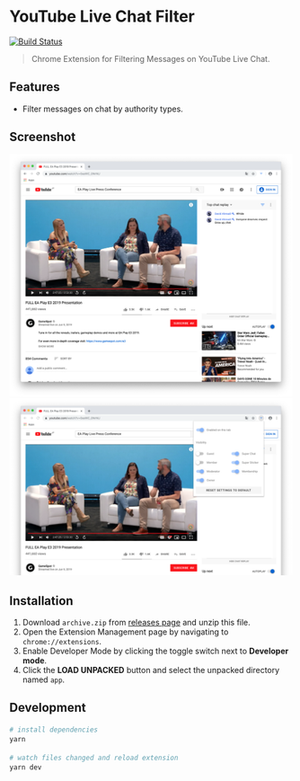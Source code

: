 # YouTube Live Chat Filter
[![Build Status](https://travis-ci.org/fiahfy/youtube-live-chat-filter.svg?branch=master)](https://travis-ci.org/fiahfy/youtube-live-chat-filter)

> Chrome Extension for Filtering Messages on YouTube Live Chat.


## Features
* Filter messages on chat by authority types.


## Screenshot
![screenshot](.github/img/screenshot1.png)
![screenshot](.github/img/screenshot2.png)


## Installation
1. Download `archive.zip` from [releases page](https://github.com/fiahfy/youtube-live-chat-filter/releases) and unzip this file.
2. Open the Extension Management page by navigating to `chrome://extensions`.
3. Enable Developer Mode by clicking the toggle switch next to **Developer mode**.
4. Click the **LOAD UNPACKED** button and select the unpacked directory named `app`.


## Development
``` bash
# install dependencies
yarn

# watch files changed and reload extension
yarn dev
```
